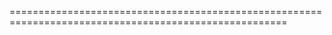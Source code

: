 ======================================================================================================
